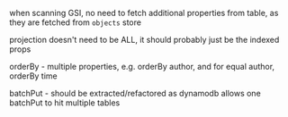 
when scanning GSI, no need to fetch additional properties from table, as they are fetched from `objects` store


projection doesn't need to be ALL, it should probably just be the indexed props


orderBy - multiple properties, e.g. orderBy author, and for equal author, orderBy time


batchPut - should be extracted/refactored as dynamodb allows one batchPut to hit multiple tables
